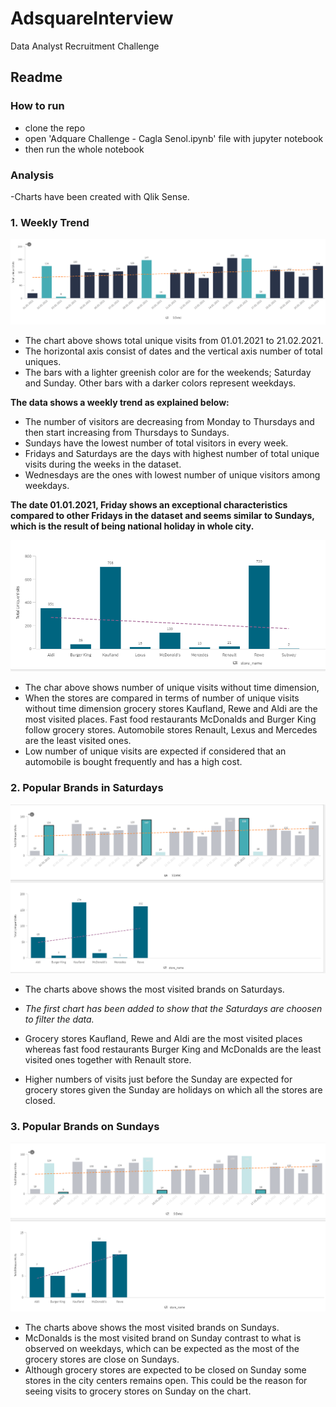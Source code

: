 # AdsquareInterview
Data Analyst Recruitment Challenge

## Readme

### How to run
- clone the repo
- open 'Adquare Challenge - Cagla Senol.ipynb' file with jupyter notebook
- then run the whole notebook

### Analysis

-Charts have been created with Qlik Sense.

### 1. Weekly Trend
![Image1](download.png)

- The chart above shows total unique visits from 01.01.2021 to 21.02.2021.
- The horizontal axis consist of dates and the vertical axis number of total uniques.
- The bars with a lighter greenish color are for the weekends; Saturday and Sunday. Other bars with a darker colors represent weekdays.
 
**The data shows a weekly trend as explained below:**
- The number of visitors are decreasing from Monday to Thursdays and then start increasing from Thursdays to Sundays. 
- Sundays have the lowest number of total visitors in every week.
- Fridays and Saturdays are the days with highest number of total unique visits during the weeks in the dataset.
- Wednesdays are the ones with lowest number of unique visitors among weekdays.

**The date 01.01.2021, Friday shows an exceptional characteristics compared to other Fridays in the dataset and seems similar to Sundays, which is the result of being national holiday in whole city.**


![Image2](download_2.png)

- The char above shows number of unique visits without time dimension,
- When the stores are compared in terms of number of unique visits without time dimension grocery stores Kaufland, Rewe and Aldi are the most visited places. Fast food restaurants McDonalds and Burger King follow grocery stores. Automobile stores Renault, Lexus and Mercedes are the least visited ones. 
- Low number of unique visits are expected if considered that an automobile is bought frequently and has a high cost.


### 2. Popular Brands in Saturdays

![image3](download_3.png)

- The charts above shows the most visited brands on Saturdays.
- _The first chart has been added to show that the Saturdays are choosen to filter the data._

- Grocery stores Kaufland, Rewe and Aldi are the most visited places whereas fast food restaurants Burger King and McDonalds are the least visited ones together with Renault store.
- Higher numbers of visits just before the Sunday are expected for grocery stores given the Sunday are holidays on which all the stores are closed. 


### 3. Popular Brands on Sundays
![image4](download_4.png)

- The charts above shows the most visited brands on Sundays.
- McDonalds is the most visited brand on Sunday contrast to what is observed on weekdays, which can be expected as the most of the grocery stores are close on Sundays. 
- Although grocery stores are expected to be closed on Sunday some stores in the city centers remains open. This could be the reason for seeing visits to grocery stores on Sunday on the chart.

